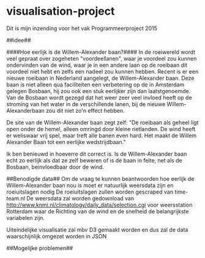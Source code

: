 # visualisation-project
Dit is mijn inzending voor het vak Programmeerproject 2015

##idee##

####Hoe eerlijk is de Willem-Alexander baan?####
In de roeiwereld wordt veel gepraat over zogeheten "voordeellanen", waar je voordeel zou kunnen ondervinden van de wind, waar je in een andere laan op de roeibaan dit voordeel niet hebt en zelfs een nadeel zou kunnen hebben. Recent is er een nieuwe roeibaan in Nederland aangelegt, de Willem-Alexander baan. Deze baan is niet alleen qua faciliteiten een verbetering op de in Amsterdam gelegen Bosbaan, hij zou ook een stuk eerlijker zijn dan laatstgenoemde. Van de Bosbaan wordt gezegd dat het weer zeer veel invloed heeft op de stroming van het water in de  verschillende lanen, bij de nieuwe Willem-Alexanderbaan zou dit niet zo'n effect hebben.

De site van de Willem-Alexander baan zegt zelf:
"De roeibaan als geheel ligt open onder de hemel, alleen omringd door kleine rietlanden. De wind heeft er weliswaar vrij spel, maar treft alle banen even hard. Het maakt de Willem Alexander Baan tot een eerlijke wedstrijdbaan."

Ik ben benieuwd in hoeverre dit correct is. Is de Willem-Alexander baan echt zo eerlijk als dat ze zelf beweren of is de baan in feite, net als de Bosbaan, beinvloedbaar door de wind.

##Benodigde data##
Om de vraag te kunnen beantwoorden hoe eerlijk de Willem-Alexander baan nou is moet er natuurlijk weersdata zijn en roeiuitslagen nodig
De roeiuitslagen zullen worden gescraped van time-team.nl
De weersdata zal worden gedownload van http://www.knmi.nl/climatology/daily_data/selection.cgi voor weersstation Rotterdam waar de Richting van de wind en de snelheid de belangrijkste variabelen zijn.

Uiteindelijke visualisatie zal mbv D3 gemaakt worden en dus zal de data waarschijnlijk omgezet worden in JSON

##Mogelijke problemen##
